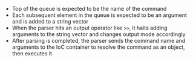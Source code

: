 * Top of the queue is expected to be the name of the command
* Each subsequent element in the queue is expected to be an argument and is added to a string vector
* When the parser hits an output operator like `>>`, it halts adding arguments to the string vector and changes output mode accordingly
* After parsing is completed, the parser sends the command name and arguments to the IoC container to resolve the command as an object, then executes it